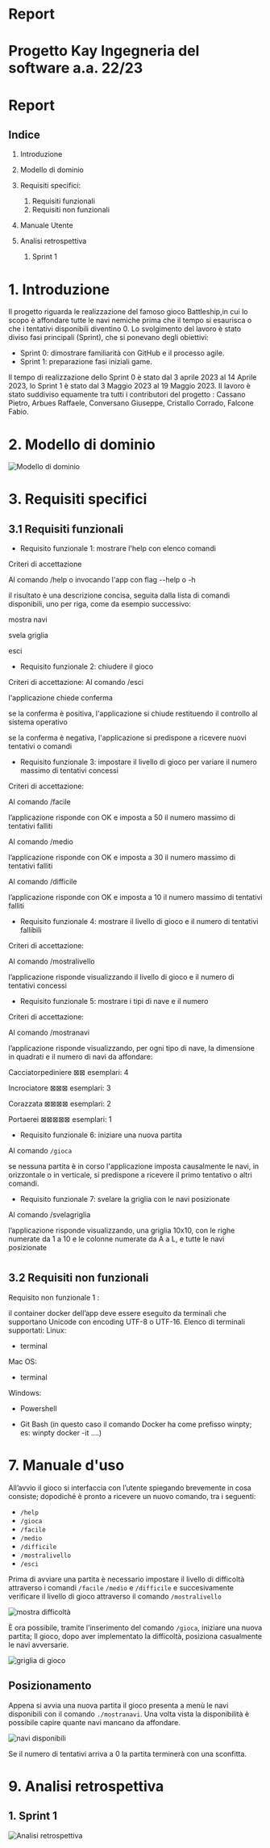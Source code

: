 # Report
# Progetto Kay Ingegneria del software a.a. 22/23
# Report
## Indice
1. Introduzione
2. Modello di dominio
3. Requisiti specifici:
   1. Requisiti funzionali
   2. Requisiti non funzionali

7. Manuale Utente
9. Analisi retrospettiva
   1. Sprint 1


# 1. Introduzione

Il progetto riguarda le realizzazione del famoso gioco Battleship,in cui lo scopo è affondare tutte le navi nemiche prima che il tempo si esaurisca o che i tentativi disponibili diventino 0. 
Lo svolgimento del lavoro è stato diviso fasi principali (Sprint), che si ponevano degli obiettivi:

- Sprint 0: dimostrare familiarità con GitHub e il processo agile.
- Sprint 1: preparazione fasi iniziali game.


Il tempo di realizzazione dello Sprint 0 è stato dal 3 aprile 2023 al 14 Aprile 2023, lo Sprint 1 è stato dal 3 Maggio 2023 al 19 Maggio 2023.
Il lavoro è stato suddiviso equamente tra tutti i contributori del progetto :
Cassano Pietro, Arbues Raffaele, Conversano Giuseppe, Cristallo Corrado, Falcone Fabio.

# 2. Modello di dominio
![Modello di dominio](./img/dominio.png)

# 3. Requisiti specifici
## 3.1 Requisiti funzionali

- Requisito funzionale 1:
 mostrare l'help con elenco comandi 

Criteri di accettazione 

Al comando /help o invocando l'app con flag --help o -h 

il risultato è una descrizione concisa, seguita dalla lista di comandi disponibili, uno per riga, come da esempio successivo: 

mostra navi	 

svela griglia 

esci 



- Requisito funzionale 2:
 chiudere il gioco 

Criteri di accettazione: 
Al comando /esci 

l'applicazione chiede conferma  

se la conferma è positiva, l'applicazione si chiude restituendo il controllo al sistema operativo 

se la conferma è negativa, l'applicazione si predispone a ricevere nuovi tentativi o comandi 

- Requisito funzionale 3:
 impostare il livello di gioco per variare il numero massimo di tentativi concessi 

Criteri di accettazione:

Al comando /facile  

l’applicazione risponde con OK e imposta a 50 il numero massimo di tentativi falliti 

 

Al comando /medio  

l’applicazione risponde con OK e imposta a 30 il numero massimo di tentativi falliti 

 

Al comando /difficile  

l’applicazione risponde con OK e imposta a 10 il numero massimo di tentativi falliti 

- Requisito funzionale 4:
 mostrare il livello di gioco e il numero di tentativi fallibili  

Criteri di accettazione: 

Al comando /mostralivello  

l’applicazione risponde visualizzando il livello di gioco e il numero di tentativi concessi 

- Requisito funzionale 5:
 mostrare i tipi di nave e il numero  

Criteri di accettazione: 

Al comando /mostranavi  

l’applicazione risponde visualizzando, per ogni tipo di nave, la dimensione in quadrati e il numero di navi da affondare: 

Cacciatorpediniere 	⊠⊠ 		esemplari: 4 

Incrociatore 		⊠⊠⊠ 		esemplari: 3  

Corazzata 		⊠⊠⊠⊠ 	esemplari: 2  

Portaerei  		⊠⊠⊠⊠⊠ 	esemplari: 1  

- Requisito funzionale 6:
iniziare una nuova partita 

 

Al comando `/gioca` 

se nessuna partita è in corso l'applicazione imposta causalmente le navi, in orizzontale o in verticale, si predispone a ricevere il primo tentativo o altri comandi. 

- Requisito funzionale 7:
 svelare la griglia con le navi posizionate 

 

Al comando /svelagriglia  

l’applicazione risponde visualizzando, una griglia 10x10, con le righe numerate da 1 a 10 e le colonne numerate da A a L, e tutte le navi posizionate   
#

## 3.2 Requisiti non funzionali
Requisito non funzionale 1 : 

il container docker dell’app deve essere eseguito da terminali che supportano Unicode con encoding UTF-8 o UTF-16.
Elenco di terminali supportati:
Linux:

- terminal

Mac OS:

- terminal

Windows:

- Powershell

- Git Bash (in questo caso il comando Docker ha come prefisso winpty; es: winpty docker -it ....)


# 7. Manuale d'uso
All’avvio il gioco si interfaccia con l’utente spiegando brevemente in cosa consiste; dopodiché è pronto a ricevere un nuovo comando, tra i seguenti:
- `/help`
- `/gioca`
- `/facile`
- `/medio`
- `/difficile`
- `/mostralivello`
- `/esci`

Prima di avviare una partita è necessario impostare il livello di difficoltà attraverso i comandi `/facile`
`/medio` e `/difficile` e succesivamente verificare il livello di gioco attraverso il comando
 `/mostralivello`

![mostra difficoltà](./img/mostradiff.png)

È ora possibile, tramite l’inserimento del comando `/gioca`, iniziare una nuova partita;
Il gioco, dopo aver implementato la difficoltà, posiziona casualmente le navi avversarie. 

![griglia di gioco](./img/gigliagioco.png)

## Posizionamento
Appena si avvia una nuova partita il gioco presenta a menù le navi disponibili con il comando `./mostranavi`.
Una volta vista la disponibilità è possibile capire quante navi mancano da affondare.

![navi disponibili](./img/navidisp.png)

Se il numero di tentativi arriva a 0 la partita terminerà con una sconfitta.




# 9. Analisi retrospettiva
## 1. Sprint 1
![Analisi retrospettiva](./img/analisiretro.png)